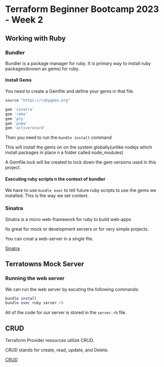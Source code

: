 # Terraform Beginner Bootcamp 2023 - Week 2

## Working with Ruby

### Bundler

Bundler is a package manager for ruby. It is primary way to install ruby packages(known as gems) for ruby.

#### Install Gems

You need to create a Gemfile and define your gems in that file.

```rb
source "https://rubygems.org"

gem 'sinatra'
gem 'rake'
gem 'pry'
gem 'puma'
gem 'activerecord'
```

Then you need to run the `bundle install` command 

This will install the gems on on the system globally(unlike nodejs which install packages in place n a folder called node_modules)

A Gemfile.lock will be created to lock down the gem versions used in this project.


#### Executing ruby scripts n the context of bundler 

We have to use `bundle exec` to tell future ruby scripts to use the gems we installed. This is the way we set context.

### Sinatra

Sinatra is a micro web-framework for ruby to build web-apps

Its great for mock or development servers or for very simple projects.

You can creat a web-server in a single file.

[Sinatra](https://sinatrarb.com/)

## Terratowns Mock Server

### Running the web server

We can run the web server by excuting the following commands:

```rb
bundle install
bundle exec ruby server.rb
```

All of the code for our server is stored in the `server.rb` file.

## CRUD
Terraform Provider resources utilize CRUD.

CRUD stands for create, read, update, and Delete.

[CRUD](https://en.wikipedia.org/wiki/Create,_read,_update_and_delete)